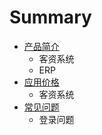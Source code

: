 # Summary

* [产品简介](README.md)
  * 客资系统
  * ERP
* [应用价格](chapter1.md)
  * 客资系统
* [常见问题](www.md)
  * 登录问题

